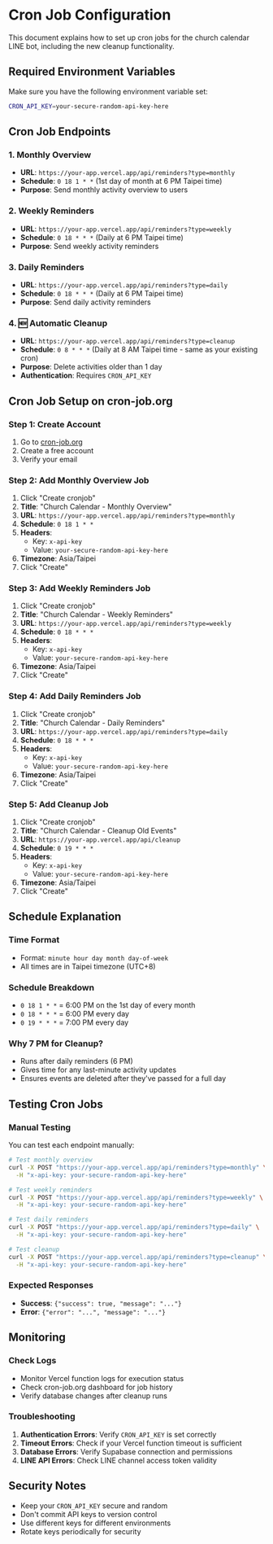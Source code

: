 # Cron Job Configuration

This document explains how to set up cron jobs for the church calendar LINE bot, including the new cleanup functionality.

## Required Environment Variables

Make sure you have the following environment variable set:

```bash
CRON_API_KEY=your-secure-random-api-key-here
```

## Cron Job Endpoints

### 1. Monthly Overview

- **URL**: `https://your-app.vercel.app/api/reminders?type=monthly`
- **Schedule**: `0 18 1 * *` (1st day of month at 6 PM Taipei time)
- **Purpose**: Send monthly activity overview to users

### 2. Weekly Reminders

- **URL**: `https://your-app.vercel.app/api/reminders?type=weekly`
- **Schedule**: `0 18 * * *` (Daily at 6 PM Taipei time)
- **Purpose**: Send weekly activity reminders

### 3. Daily Reminders

- **URL**: `https://your-app.vercel.app/api/reminders?type=daily`
- **Schedule**: `0 18 * * *` (Daily at 6 PM Taipei time)
- **Purpose**: Send daily activity reminders

### 4. 🆕 Automatic Cleanup

- **URL**: `https://your-app.vercel.app/api/reminders?type=cleanup`
- **Schedule**: `0 8 * * *` (Daily at 8 AM Taipei time - same as your existing cron)
- **Purpose**: Delete activities older than 1 day
- **Authentication**: Requires `CRON_API_KEY`

## Cron Job Setup on cron-job.org

### Step 1: Create Account

1. Go to [cron-job.org](https://cron-job.org)
2. Create a free account
3. Verify your email

### Step 2: Add Monthly Overview Job

1. Click "Create cronjob"
2. **Title**: "Church Calendar - Monthly Overview"
3. **URL**: `https://your-app.vercel.app/api/reminders?type=monthly`
4. **Schedule**: `0 18 1 * *`
5. **Headers**:
   - Key: `x-api-key`
   - Value: `your-secure-random-api-key-here`
6. **Timezone**: Asia/Taipei
7. Click "Create"

### Step 3: Add Weekly Reminders Job

1. Click "Create cronjob"
2. **Title**: "Church Calendar - Weekly Reminders"
3. **URL**: `https://your-app.vercel.app/api/reminders?type=weekly`
4. **Schedule**: `0 18 * * *`
5. **Headers**:
   - Key: `x-api-key`
   - Value: `your-secure-random-api-key-here`
6. **Timezone**: Asia/Taipei
7. Click "Create"

### Step 4: Add Daily Reminders Job

1. Click "Create cronjob"
2. **Title**: "Church Calendar - Daily Reminders"
3. **URL**: `https://your-app.vercel.app/api/reminders?type=daily`
4. **Schedule**: `0 18 * * *`
5. **Headers**:
   - Key: `x-api-key`
   - Value: `your-secure-random-api-key-here`
6. **Timezone**: Asia/Taipei
7. Click "Create"

### Step 5: Add Cleanup Job

1. Click "Create cronjob"
2. **Title**: "Church Calendar - Cleanup Old Events"
3. **URL**: `https://your-app.vercel.app/api/cleanup`
4. **Schedule**: `0 19 * * *`
5. **Headers**:
   - Key: `x-api-key`
   - Value: `your-secure-random-api-key-here`
6. **Timezone**: Asia/Taipei
7. Click "Create"

## Schedule Explanation

### Time Format

- Format: `minute hour day month day-of-week`
- All times are in Taipei timezone (UTC+8)

### Schedule Breakdown

- `0 18 1 * *` = 6:00 PM on the 1st day of every month
- `0 18 * * *` = 6:00 PM every day
- `0 19 * * *` = 7:00 PM every day

### Why 7 PM for Cleanup?

- Runs after daily reminders (6 PM)
- Gives time for any last-minute activity updates
- Ensures events are deleted after they've passed for a full day

## Testing Cron Jobs

### Manual Testing

You can test each endpoint manually:

```bash
# Test monthly overview
curl -X POST "https://your-app.vercel.app/api/reminders?type=monthly" \
  -H "x-api-key: your-secure-random-api-key-here"

# Test weekly reminders
curl -X POST "https://your-app.vercel.app/api/reminders?type=weekly" \
  -H "x-api-key: your-secure-random-api-key-here"

# Test daily reminders
curl -X POST "https://your-app.vercel.app/api/reminders?type=daily" \
  -H "x-api-key: your-secure-random-api-key-here"

# Test cleanup
curl -X POST "https://your-app.vercel.app/api/reminders?type=cleanup" \
  -H "x-api-key: your-secure-random-api-key-here"
```

### Expected Responses

- **Success**: `{"success": true, "message": "..."}`
- **Error**: `{"error": "...", "message": "..."}`

## Monitoring

### Check Logs

- Monitor Vercel function logs for execution status
- Check cron-job.org dashboard for job history
- Verify database changes after cleanup runs

### Troubleshooting

1. **Authentication Errors**: Verify `CRON_API_KEY` is set correctly
2. **Timeout Errors**: Check if your Vercel function timeout is sufficient
3. **Database Errors**: Verify Supabase connection and permissions
4. **LINE API Errors**: Check LINE channel access token validity

## Security Notes

- Keep your `CRON_API_KEY` secure and random
- Don't commit API keys to version control
- Use different keys for different environments
- Rotate keys periodically for security
